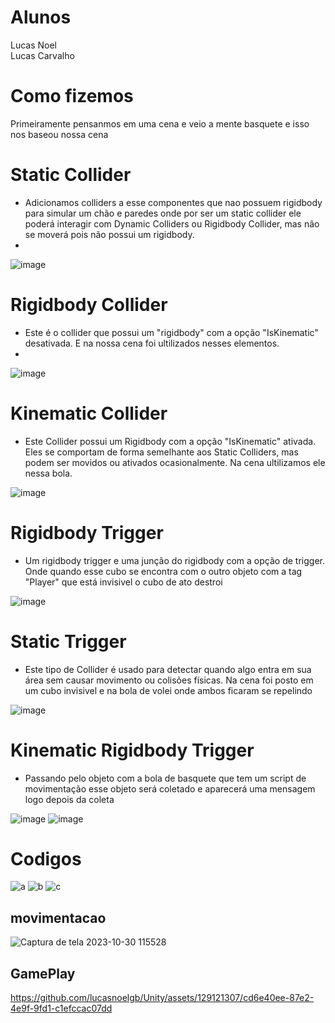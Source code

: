 # Alunos
Lucas Noel<br>
Lucas Carvalho


# Como fizemos
Primeiramente pensanmos em uma cena e veio a mente basquete e isso nos baseou nossa cena 

# Static Collider
 - Adicionamos colliders a esse componentes que nao possuem rigidbody para simular um chão e paredes onde por ser um static collider ele poderá interagir com  Dynamic Colliders ou Rigidbody Collider, mas não se moverá pois não possui um rigidbody.
 - 
![image](https://github.com/lucasnoelgb/Unity/assets/129121307/622f951f-8a19-4fa1-bade-ec888844df7e)



# Rigidbody Collider
- Este é o collider que possui um "rigidbody" com a opção "IsKinematic" desativada. E na nossa cena foi ultilizados nesses elementos.
- 
![image](https://github.com/lucasnoelgb/Unity/assets/129121307/63cff668-be14-4006-bbd8-8dcdd82ef6b1)


# Kinematic Collider
 - Este Collider possui um Rigidbody com a opção "IsKinematic" ativada. Eles se comportam de forma semelhante aos Static Colliders, mas podem ser movidos ou ativados ocasionalmente. Na cena ultilizamos ele nessa bola.

 ![image](https://github.com/lucasnoelgb/Unity/assets/129121307/d902c87a-f07d-40ce-8005-922d6732bd20)


# Rigidbody Trigger
- Um rigidbody trigger e uma junção do rigidbody com a opção de trigger. Onde quando esse cubo se encontra com o outro objeto com a tag "Player" que está invisivel o cubo de ato destroi

![image](https://github.com/lucasnoelgb/Unity/assets/129121307/cee4ed6e-1cb3-4891-b75c-459d69990f3d)


# Static Trigger 
- Este tipo de Collider é usado para detectar quando algo entra em sua área sem causar movimento ou colisões físicas. Na cena foi posto em um cubo invisivel e na bola de volei onde ambos ficaram se repelindo

![image](https://github.com/lucasnoelgb/Unity/assets/129121307/6513eca9-8ef6-4018-9296-a45918ef9398)

# Kinematic Rigidbody Trigger 
- Passando pelo objeto com a bola de basquete que tem um script de movimentação esse objeto será coletado e aparecerá uma mensagem logo depois da coleta 

![image](https://github.com/lucasnoelgb/Unity/assets/129121307/2171d9dc-1287-480c-a11b-934e836da1ea)
![image](https://github.com/lucasnoelgb/Unity/assets/129121307/cb9922d5-01b7-4a3c-a8b2-2c7de137610d)

# Codigos
![a](https://github.com/lucasnoelgb/Unity/assets/129121307/817070b1-16eb-4444-9ac8-00b7f481b1ca)
![b](https://github.com/lucasnoelgb/Unity/assets/129121307/e821bc6a-ac86-4c52-841f-eeee25e1f9e1)
![c](https://github.com/lucasnoelgb/Unity/assets/129121307/2697276e-6454-487c-8f4e-9c90b2d833f2)

## movimentacao
![Captura de tela 2023-10-30 115528](https://github.com/lucasnoelgb/Unity/assets/129121307/5af77977-c7ea-4b11-985a-3d65c06bbcba)


## GamePlay



https://github.com/lucasnoelgb/Unity/assets/129121307/cd6e40ee-87e2-4e9f-9fd1-c1efccac07dd










  
  
